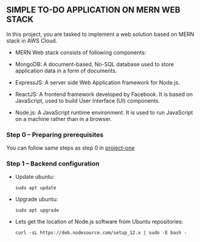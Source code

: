 ## SIMPLE TO-DO APPLICATION ON MERN WEB STACK

In this project, you are tasked to implement a web solution based on MERN stack in AWS Cloud.

- MERN Web stack consists of following components:

- MongoDB: A document-based, No-SQL database used to store application data in a form of documents.

- ExpressJS: A server side Web Application framework for Node.js.

- ReactJS: A frontend framework developed by Facebook. It is based on JavaScript, used to build User Interface (UI) components.

- Node.js: A JavaScript runtime environment. It is used to run JavaScript on a machine rather than in a browser.

### Step 0 – Preparing prerequisites

You can follow same steps as step 0 in [project-one](https://github.com/uzukwujp/Darey.io-Internship/blob/main/project-one.md)

### Step 1 – Backend configuration

- Update ubuntu:

  `sudo apt update`
  
- Upgrade ubuntu:

  `sudo apt upgrade`
  
- Lets get the location of Node.js software from Ubuntu repositories:

  `curl -sL https://deb.nodesource.com/setup_12.x | sudo -E bash -`

